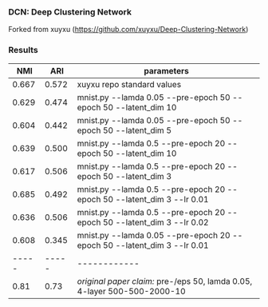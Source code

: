 ### DCN: Deep Clustering Network

Forked from xuyxu (https://github.com/xuyxu/Deep-Clustering-Network)

### Results


| NMI | ARI | parameters |
|-----|-----|------------|
| 0.667 | 0.572 | xuyxu repo standard values |
| 0.629 | 0.474 | mnist.py --lamda 0.05 --pre-epoch 50 --epoch 50 --latent_dim 10 |
| 0.604 | 0.442 | mnist.py --lamda 0.05 --pre-epoch 50 --epoch 50 --latent_dim 5|
| 0.639 | 0.500 | mnist.py --lamda 0.5 --pre-epoch 20 --epoch 50 --latent_dim 10|
| 0.617 | 0.506 | mnist.py --lamda 0.5 --pre-epoch 20 --epoch 50 --latent_dim 3 |
| 0.685 | 0.492 | mnist.py --lamda 0.5 --pre-epoch 20 --epoch 50 --latent_dim 3 --lr 0.01 |
| 0.636 | 0.506 | mnist.py --lamda 0.5 --pre-epoch 20 --epoch 50 --latent_dim 3 --lr 0.02 |
| 0.608 | 0.345 | mnist.py --lamda 0.05 --pre-epoch 20 --epoch 50 --latent_dim 3 --lr 0.01|
|-----|-----|------------|
|0.81|0.73| *original paper claim:* pre-/eps 50, lamda 0.05, 4-layer 500-500-2000-10|


